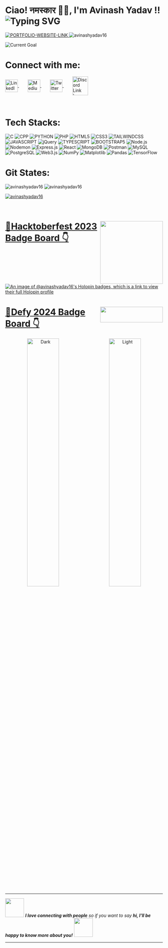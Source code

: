 <h1>
    Ciao! नमस्कार 🙏🏻, I'm Avinash Yadav !!
    <img
        src="https://readme-typing-svg.demolab.com?font=Kode+Mono&weight=700&duration=2000&pause=500&&random=false&width=1000&lines=%F0%9F%96%A5%EF%B8%8F+Full-Stack+;%f0%9f%93%9f+AI+ML;%F0%9F%93%8A+Data+Science;%F0%9F%8F%86+Competitive+Programming;"
        alt="Typing SVG"
    >
</h1>

<!-- <p align="left">
    <a href="https://app.daily.dev/avinashyadav16"
        target="_blank">
        <img src="https://api.daily.dev/devcards/v2/EbLkqiMPxRPaeub7jTG5g.png?type=wide&r=ida"
                width="350"
                alt="Avinash Yadav's Dev Card"/>
    </a>
</p> -->

<p align="left">
    <a href="https://avinash-yadav16.netlify.app"
        target="_blank">
        <img 
            src="https://img.shields.io/badge/PORTFOLIO_LINK_Click_Here-brightgreen?style=for-the-badge&logo=Bio%20Link&logoColor=white" 
            alt="PORTFOLIO-WEBSITE-LINK"/>
    </a>
    <img 
        src="https://komarev.com/ghpvc/?username=avinashyadav16&style=for-the-badge&logo=Github&logoColor=white&logoSize=auto" 
        alt="avinashyadav16"
    >
</p>
<p align="left">
    <img 
        src="https://img.shields.io/badge/Currently_Learning_About:-_GEN--AI...🏃‍♂️‍➡️_🏃‍♂️‍➡️_🏃‍♂️‍➡️-gray?style=for-the-badge&logoColor=white" 
        alt="Current Goal"
    >
</p>

# Connect with me:

<p align="left">
    <a 
        href="https://linkedin.com/in/avinash-yadav-16hgnisgar" 
        target="_blank">
        <img 
            align="center" 
            src="https://raw.githubusercontent.com/rahuldkjain/github-profile-readme-generator/master/src/images/icons/Social/linked-in-alt.svg" 
            alt="LinkedIn Link Icon" 
            height="40" 
            width="40"/>
    </a>&nbsp;&nbsp;&nbsp;&nbsp;&nbsp;&nbsp; 
    <a 
        href="https://medium.com/@avinashyadav16" 
        target="_blank">
        <img 
            align="center" 
            src="https://raw.githubusercontent.com/rahuldkjain/github-profile-readme-generator/master/src/images/icons/Social/medium.svg"
            alt="Medium Link Icon" 
            height="40" 
            width="40"/>
    </a>&nbsp;&nbsp;&nbsp;&nbsp;&nbsp;&nbsp; 
    <a 
        href="https://x.com/avinash_yadav16" 
        target="_blank">
        <img 
            align="center" 
            src="https://raw.githubusercontent.com/rahuldkjain/github-profile-readme-generator/master/src/images/icons/Social/twitter.svg"
            alt="Twitter Link Icon" 
            height="40" 
            width="40"/>
    </a>&nbsp;&nbsp;&nbsp;&nbsp;&nbsp;&nbsp; 
    <!-- <a 
        href="https://app.daily.dev/avinashyadav16" 
        target="_blank">
        <img 
            align="center" 
            src="https://seeklogo.com/images/D/daily-dev-icon-logo-F2FF3407F0-seeklogo.com.png" 
            alt="App Daily Dev Link Icon" 
            height="40" 
            width="40" />
    </a>&nbsp;&nbsp;&nbsp;&nbsp;&nbsp;&nbsp;  -->
    <a 
        href="https://discordapp.com/users/1069681746100097074" 
        target="_blank">
        <img 
            align="center" 
            src="https://raw.githubusercontent.com/rahuldkjain/github-profile-readme-generator/master/src/images/icons/Social/discord.svg" 
            alt="Discord Link Icon" 
            height="60" 
            width="50" />
    </a>
</p><br>

# Tech Stacks:

![C](https://img.shields.io/badge/C-blue?style=for-the-badge&logo=c&logoColor=white)
![CPP](https://img.shields.io/badge/CPP-blue?style=for-the-badge&logo=cplusplus&logoColor=white)
![PYTHON](https://img.shields.io/badge/PYTHON-yellow?style=for-the-badge&logo=python&logoColor=white)
![PHP](https://img.shields.io/badge/PHP-%23563C7F?style=for-the-badge&logo=php&logoColor=white)
![HTML5](https://img.shields.io/badge/HTML5-orange?style=for-the-badge&logo=html5&logoColor=white)
![CSS3](https://img.shields.io/badge/CSS3-blue?style=for-the-badge&logo=css3&logoColor=white)
![TAILWINDCSS](https://img.shields.io/badge/TAILWINDCSS-%2317b7b2?style=for-the-badge&logo=tailwindcss&logoColor=white)
![JAVASCRIPT](https://img.shields.io/badge/JAVASCRIPT-yellow?style=for-the-badge&logo=javascript&logoColor=white)
![jQuery](https://img.shields.io/badge/jQuery-%2344A2E7?style=for-the-badge&logo=jquery&logoColor=white)
![TYPESCRIPT](https://img.shields.io/badge/TYPESCRIPT-blue?style=for-the-badge&logo=typescript&logoColor=white)
![BOOTSTRAP5](https://img.shields.io/badge/BOOTSTRAP5-%238106f9?style=for-the-badge&logo=bootstrap&logoColor=white)
![Node.js](https://img.shields.io/badge/Node.js-%2378b75e?style=for-the-badge&logo=nodedotjs&logoColor=white)
![Nodemon](https://img.shields.io/badge/%20Nodemon-%23cb0000?style=for-the-badge&logo=nodemon&logoColor=white)
![Express.js](https://img.shields.io/badge/Express.js-%234c4d4d?style=for-the-badge&logo=express&logoColor=white)
![React](https://img.shields.io/badge/React-%23087ea4?style=for-the-badge&logo=react&logoColor=white)
![MongoDB](https://img.shields.io/badge/MongoDB-%2300a146?style=for-the-badge&logo=mongodb&logoColor=white)
![Postman](https://img.shields.io/badge/Postman-%23e95727?style=for-the-badge&logo=postman&logoColor=white)
![MySQL](https://img.shields.io/badge/MySQL-%2305364f?style=for-the-badge&logo=mysql&logoColor=white)
![PostgreSQL](https://img.shields.io/badge/PostgreSQL-%23336791?style=for-the-badge&logo=Postgresql&logoColor=white)
![Web3.js](https://img.shields.io/badge/Web3.js-%238ca1af?style=for-the-badge&logo=web3dotjs&logoColor=white)
![NumPy](https://img.shields.io/badge/NumPy-%234ba6c9?style=for-the-badge&logo=numpy&logoColor=white)
![Matplotlib](https://img.shields.io/badge/Matplotlib-%23c3cf59?style=for-the-badge&logo=matplotlib&logoColor=white)
![Pandas](https://img.shields.io/badge/Pandas-%23130654?style=for-the-badge&logo=pandas&logoColor=white)
![TensorFlow](https://img.shields.io/badge/TensorFlow-%23f78c00?style=for-the-badge&logo=tensorflow&logoColor=white)
<br>

# Git States:

<!-- <p>
    <img align="left"
            src="https://github-readme-stats.vercel.app/api/top-langs?username=avinashyadav16&show_icons=true&locale=en&layout=compact"
            alt="avinashyadav16"
    />
</p> -->

<!-- <br><br><br><br><br><br><br><br> -->

<p>
    <img src="https://github-readme-stats.vercel.app/api?username=avinashyadav16&show_icons=true&locale=en&card_width=50px" alt="avinashyadav16" />
    <img src="https://github-readme-streak-stats.herokuapp.com/?user=avinashyadav16&layout=compact&card_width=400px" alt="avinashyadav16" />
</p>

<p align="left"> 
    <a href="https://github.com/ryo-ma/github-profile-trophy">
        <img src="https://github-profile-trophy.vercel.app/?username=avinashyadav16&column=9&margin-w=10&margin-h=10" alt="avinashyadav16"/>
    </a> 
</p>
<br>

<h1 style="color: green"><img align="right", src="https://hacktoberfest.com/_next/static/media/logo-hacktoberfest--horizontal.ebc5fdc8.svg" width="200"><a href="https://www.holopin.io/@avinashyadav16#badges">📌<b><u>Hacktoberfest 2023 Badge Board </u></b>👇</a></h1>

[![An image of @avinashyadav16's Holopin badges, which is a link to view their full Holopin profile](https://holopin.me/avinashyadav16)](https://holopin.io/@avinashyadav16)

  <h1 style="color: green"><img align="right" src="https://www.defy24.xyz/_next/static/media/defy-logo.3f892679.svg" height="50" width="200"><a href="https://www.defy24.xyz/">📌<b><u>Defy 2024 Badge Board </u></b>👇</a></h1>

<p align="center">
    <img alt="Dark" src="https://api.vaunt.dev/v1/github/entities/avinashyadav16/achievements?format=svg&limit=3&raw=true" width="45%">
    &nbsp; &nbsp; &nbsp; &nbsp;
    <img alt="Light" src="https://api.vaunt.dev/v1/github/entities/avinashyadav16/achievements?format=svg&limit=3" width="45%">
</p>

---

<img src="https://media.giphy.com/media/LnQjpWaON8nhr21vNW/giphy.gif" width="60"> <em><b>I love connecting with people</b> so if you want to say <b>hi, I'll be happy to know more about you!</b> </em>
<img src="https://media.giphy.com/media/LnQjpWaON8nhr21vNW/giphy.gif" width="60">

---
